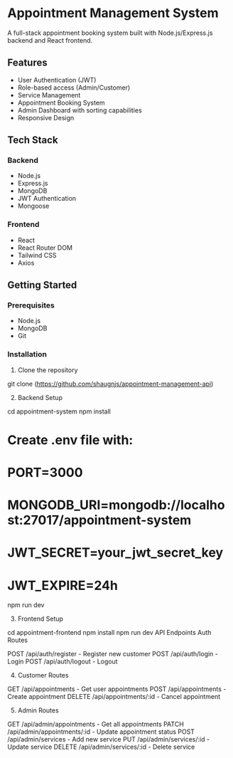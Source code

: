 # Appointment Management System

A full-stack appointment booking system built with Node.js/Express.js backend and React frontend.

## Features

- User Authentication (JWT)
- Role-based access (Admin/Customer)
- Service Management
- Appointment Booking System
- Admin Dashboard with sorting capabilities
- Responsive Design

## Tech Stack

### Backend
- Node.js
- Express.js
- MongoDB
- JWT Authentication
- Mongoose

### Frontend
- React
- React Router DOM
- Tailwind CSS
- Axios

## Getting Started

### Prerequisites
- Node.js
- MongoDB
- Git

### Installation

1. Clone the repository

git clone (https://github.com/shaugnjs/appointment-management-api)

2. Backend Setup

cd appointment-system
npm install
# Create .env file with:
# PORT=3000
# MONGODB_URI=mongodb://localhost:27017/appointment-system
# JWT_SECRET=your_jwt_secret_key
# JWT_EXPIRE=24h
npm run dev

3. Frontend Setup

cd appointment-frontend
npm install
npm run dev
API Endpoints
Auth Routes

POST /api/auth/register - Register new customer
POST /api/auth/login - Login
POST /api/auth/logout - Logout

4. Customer Routes

GET /api/appointments - Get user appointments
POST /api/appointments - Create appointment
DELETE /api/appointments/:id - Cancel appointment

5. Admin Routes

GET /api/admin/appointments - Get all appointments
PATCH /api/admin/appointments/:id - Update appointment status
POST /api/admin/services - Add new service
PUT /api/admin/services/:id - Update service
DELETE /api/admin/services/:id - Delete service